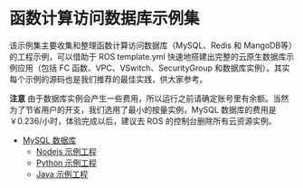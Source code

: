 # 函数计算访问数据库示例集

该示例集主要收集和整理函数计算访问数据库（MySQL、Redis 和 MangoDB等）的工程示例，可以借助于 ROS template.yml 快速地搭建出完整的云原生数据库示例应用（包括 FC 函数、VPC、VSwitch、SecurityGroup 和数据库实例）。其实每个示例的源码也是我们推荐的最佳实践，供大家参考。

**注意** 由于数据库实例会产生一些费用，所以运行之前请确定账号里有余额。当然为了节省用户的开支，我们选用了最小的按量实例，MySQL 数据库的费用是 ￥0.236/小时，体验完成以后，建议去 ROS 的控制台删除所有云资源实例。

* [MySQL 数据库](rds-mysql)
  * [Nodejs 示例工程](rds-mysql/nodejs)
  * [Python 示例工程](rds-mysql/python)
  * [Java 示例工程](rds-mysql/java)